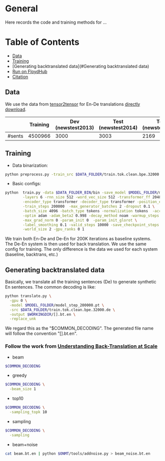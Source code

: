 # General

Here records the code and training methods for ...


Table of Contents
=================
  * [Data](#Data)
  * [Training](#Training)
  * [Generating backtranslated data](#Generating backtranslated data)
  * [Run on FloydHub](#run-on-floydhub)
  * [Citation](#citation)

## Data

We use the data from [tensor2tensor](https://github.com/tensorflow/tensor2tensor/blob/71371c7f40f1110159b81b46b4bbca7006996c22/tensor2tensor/data_generators/translate_ende.py#L62) for En-De translations [directly download](https://drive.google.com/uc?export=download&id=0B_bZck-ksdkpM25jRUN2X2UxMm8).

|         | Training | Dev (newstest2013) | Test (newstest2014) | Test (newstest2015) |
| ------------- | ------------- | ------------- | ------------- | ------------- |
| #sents  | 4500966  | 3000 | 3003 | 2169 |

## Training

- Data binarization:

```bash
python preprocess.py -train_src $DATA_FOLDER/train.tok.clean.bpe.32000.en -train_tgt $DATA_FOLDER/train.tok.clean.bpe.32000.de -valid_src $DATA_FOLDER/newstest2013.tok.bpe.32000.en -valid_tgt $DATA_FOLDER/newstest2013.tok.bpe.32000.de -save_data $DATA_FOLDER_BIN/bin
```

- Basic configs:

```bash
python  train.py -data $DATA_FOLDER_BIN/bin -save_model $MODEL_FOLDER/model \
        -layers 6 -rnn_size 512 -word_vec_size 512 -transformer_ff 2048 -heads 8  \
        -encoder_type transformer -decoder_type transformer -position_encoding \
        -train_steps 200000  -max_generator_batches 2 -dropout 0.1 \
        -batch_size 4096 -batch_type tokens -normalization tokens  -accum_count 2 \
        -optim adam -adam_beta2 0.998 -decay_method noam -warmup_steps 8000 -learning_rate 2 \
        -max_grad_norm 0 -param_init 0  -param_init_glorot \
        -label_smoothing 0.1 -valid_steps 10000 -save_checkpoint_steps 10000 \
        -world_size 2 -gpu_ranks 0 1
```

We train both En-De and De-En for 200K iterations as baseline systems. The De-En system is then used for back translation.
We use the same config for training. The only difference is the data we used for each system (baseline, backtrans, etc.)

## Generating backtranslated data

Basically, we translate all the training sentences (De) to generate synthetic En sentences.
The common decoding is like:

```bash
python translate.py \
  -gpu 0 \
  -model $MODEL_FOLDER/model_step_200000.pt \
  -src $DATA_FOLDER/train.tok.clean.bpe.32000.de \
  -output $WORKINGDIR/[].bt.en \
  -replace_unk
```
We regard this as the "$COMMON_DECODING". The generated file name will follow the convention "[].bt.en".

### Follow the work from [Understanding Back-Translation at Scale](https://arxiv.org/pdf/1808.09381)

- beam

```bash
$COMMON_DECODING
```

- greedy

```bash
$COMMON_DECODING \
  -beam_size 1
```

- top10

```bash
$COMMON_DECODING \
  -sampling_topk 10
```

- sampling

```bash
$COMMON_DECODING \
  -sampling
```

- beam+noise

```bash
cat beam.bt.en | python $ONMT/tools/addnoise.py > beam_noise.bt.en
```

